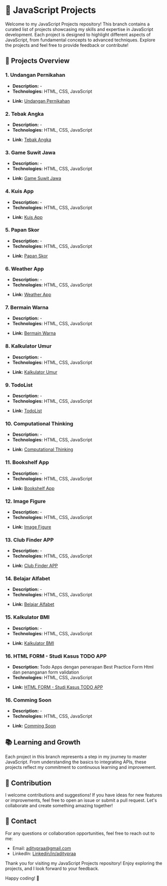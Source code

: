 # 📂 JavaScript Projects

Welcome to my JavaScript Projects repository! This branch contains a curated list of projects showcasing my skills and expertise in JavaScript development. Each project is designed to highlight different aspects of JavaScript, from fundamental concepts to advanced techniques. Explore the projects and feel free to provide feedback or contribute!

## 🚀 Projects Overview

### 1. **Undangan Pernikahan**

- **Description:** -
- **Technologies:** HTML, CSS, JavaScript
<!-- - **Features:**
  - Add new tasks
  - Mark tasks as completed
  - Edit and delete tasks
  - Responsive design -->
- **Link:** [Undangan Pernikahan](https://github.com/Aditypraa/Javascript-Project/tree/vanilla/Undangan-Pernikahan)

### 2. **Tebak Angka**

- **Description:** -
- **Technologies:** HTML, CSS, JavaScript
<!-- - **Features:**
  - Add new tasks
  - Mark tasks as completed
  - Edit and delete tasks
  - Responsive design -->
- **Link:** [Tebak Angka](https://github.com/Aditypraa/Javascript-Project/tree/vanilla/Tebak-Angka123)

### 3. **Game Suwit Jawa**

- **Description:** -
- **Technologies:** HTML, CSS, JavaScript
<!-- - **Features:**
  - Add new tasks
  - Mark tasks as completed
  - Edit and delete tasks
  - Responsive design -->
- **Link:** [Game Suwit Jawa](https://github.com/Aditypraa/Javascript-Project/tree/vanilla/Game-Suwit-Jawa)

### 4. **Kuis App**

- **Description:** -
- **Technologies:** HTML, CSS, JavaScript
<!-- - **Features:**
  - Add new tasks
  - Mark tasks as completed
  - Edit and delete tasks
  - Responsive design -->
- **Link:** [Kuis App](https://github.com/Aditypraa/Javascript-Project/tree/vanilla/Kuis-App)

### 5. **Papan Skor**

- **Description:** -
- **Technologies:** HTML, CSS, JavaScript
<!-- - **Features:**
  - Add new tasks
  - Mark tasks as completed
  - Edit and delete tasks
  - Responsive design -->
- **Link:** [Papan Skor](https://github.com/Aditypraa/Javascript-Project/tree/vanilla/Papan-Skor)

### 6. **Weather App**

- **Description:** -
- **Technologies:** HTML, CSS, JavaScript
<!-- - **Features:**
  - Add new tasks
  - Mark tasks as completed
  - Edit and delete tasks
  - Responsive design -->
- **Link:** [Weather App](https://github.com/Aditypraa/Javascript-Project/tree/vanilla/Weather-App)

### 7. **Bermain Warna**

- **Description:** -
- **Technologies:** HTML, CSS, JavaScript
<!-- - **Features:**
  - Add new tasks
  - Mark tasks as completed
  - Edit and delete tasks
  - Responsive design -->
- **Link:** [Bermain Warna](https://github.com/Aditypraa/Javascript-Project/tree/vanilla/Bermain-Warna)

### 8. **Kalkulator Umur**

- **Description:** -
- **Technologies:** HTML, CSS, JavaScript
<!-- - **Features:**
  - Add new tasks
  - Mark tasks as completed
  - Edit and delete tasks
  - Responsive design -->
- **Link:** [Kalkulator Umur](https://github.com/Aditypraa/Javascript-Project/tree/vanilla/Kalkulator-Umur)

### 9. **TodoList**

- **Description:** -
- **Technologies:** HTML, CSS, JavaScript
<!-- - **Features:**
  - Add new tasks
  - Mark tasks as completed
  - Edit and delete tasks
  - Responsive design -->
- **Link:** [TodoList](https://github.com/Aditypraa/Javascript-Project/tree/vanilla/Todolist)

### 10. **Computational Thinking**

- **Description:** -
- **Technologies:** HTML, CSS, JavaScript
<!-- - **Features:**
  - Add new tasks
  - Mark tasks as completed
  - Edit and delete tasks
  - Responsive design -->
- **Link:** [Computational Thinking](https://github.com/Aditypraa/Javascript-Project/tree/vanilla/Computational-Thinking)

### 11. **Bookshelf App**

- **Description:** -
- **Technologies:** HTML, CSS, JavaScript
<!-- - **Features:**
  - Add new tasks
  - Mark tasks as completed
  - Edit and delete tasks
  - Responsive design -->
- **Link:** [Bookshelf App](https://github.com/Aditypraa/Javascript-Project/tree/vanilla/Bookshelf-Apps)

### 12. **Image Figure**

- **Description:** -
- **Technologies:** HTML, CSS, JavaScript
<!-- - **Features:**
  - Add new tasks
  - Mark tasks as completed
  - Edit and delete tasks
  - Responsive design -->
- **Link:** [Image Figure](https://github.com/Aditypraa/Javascript-Project/tree/vanilla/image-figure)

### 13. **Club Finder APP**

- **Description:** -
- **Technologies:** HTML, CSS, JavaScript
<!-- - **Features:**
  - Add new tasks
  - Mark tasks as completed
  - Edit and delete tasks
  - Responsive design -->
- **Link:** [Club Finder APP](https://github.com/Aditypraa/Javascript-Project/tree/vanilla/Club-Finder-App)

### 14. **Belajar Alfabet**

- **Description:** -
- **Technologies:** HTML, CSS, JavaScript
<!-- - **Features:**
  - Add new tasks
  - Mark tasks as completed
  - Edit and delete tasks
  - Responsive design -->
- **Link:** [Belajar Alfabet](https://github.com/Aditypraa/Javascript-Project/tree/vanilla/belajar-alfabet)

### 15. **Kalkulator BMI**

- **Description:** -
- **Technologies:** HTML, CSS, JavaScript
<!-- - **Features:**
  - Add new tasks
  - Mark tasks as completed
  - Edit and delete tasks
  - Responsive design -->
- **Link:** [Kalkulator BMI](https://github.com/Aditypraa/Javascript-Project/tree/vanilla/kalkulator-BMI)

### 16. **HTML FORM - Studi Kasus TODO APP**

- **Description:** Todo Apps dengan penerapan Best Practice Form Html dan penanganan form validation
- **Technologies:** HTML, CSS, JavaScript
<!-- - **Features:**
  - Add new tasks
  - Mark tasks as completed
  - Edit and delete tasks
  - Responsive design -->
- **Link:** [HTML FORM - Studi Kasus TODO APP](https://github.com/Aditypraa/Javascript-Project/tree/vanilla/HtmlForm-TodoApp)

### 16. **Comming Soon**

- **Description:** -
- **Technologies:** HTML, CSS, JavaScript
<!-- - **Features:**
  - Add new tasks
  - Mark tasks as completed
  - Edit and delete tasks
  - Responsive design -->
- **Link:** [Comming Soon](-)

## 📚 Learning and Growth

Each project in this branch represents a step in my journey to master JavaScript. From understanding the basics to integrating APIs, these projects reflect my commitment to continuous learning and improvement.

## 🤝 Contribution

I welcome contributions and suggestions! If you have ideas for new features or improvements, feel free to open an issue or submit a pull request. Let's collaborate and create something amazing together!

## 📧 Contact

For any questions or collaboration opportunities, feel free to reach out to me:

- Email: [aditypraa@gmail.com](mailto:aditypraa@gmail.com)
- LinkedIn: [Linkedin/in/aditypraa](www.linkedin.com/in/aditypraa)

Thank you for visiting my JavaScript Projects repository! Enjoy exploring the projects, and I look forward to your feedback.

Happy coding! 🚀
